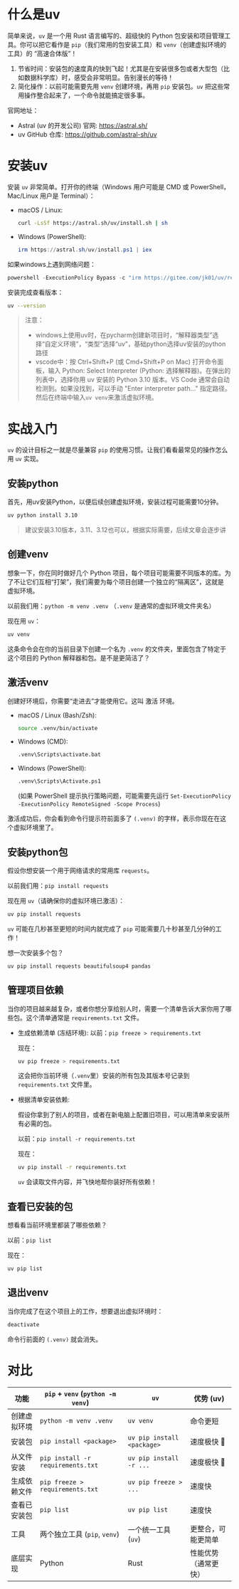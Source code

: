 # 什么是uv

简单来说，`uv` 是一个用 Rust 语言编写的、超级快的 Python 包安装和项目管理工具。你可以把它看作是 `pip`（我们常用的包安装工具）和 `venv`（创建虚拟环境的工具）的 “高速合体版”！

1. 节省时间：安装包的速度真的快到飞起！尤其是在安装很多包或者大型包（比如数据科学库）时，感受会非常明显。告别漫长的等待！
2. 简化操作：以前可能需要先用 `venv` 创建环境，再用 `pip` 安装包。`uv` 把这些常用操作整合起来了，一个命令就能搞定很多事。

官网地址：

- Astral (uv 的开发公司) 官网: https://astral.sh/
- uv GitHub 仓库: https://github.com/astral-sh/uv

# 安装uv

安装 `uv` 非常简单。打开你的终端（Windows 用户可能是 CMD 或 PowerShell，Mac/Linux 用户是 Terminal）：

- macOS / Linux:

  ```sh
  curl -LsSf https://astral.sh/uv/install.sh | sh
  ```

- Windows (PowerShell):

  ```powershell
  irm https://astral.sh/uv/install.ps1 | iex
  ```

如果windows上遇到网络问题：

~~~powershell
powershell -ExecutionPolicy Bypass -c "irm https://gitee.com/jk01/uv/releases/download/0.6.14/uv-installer.ps1 | iex"
~~~

安装完成查看版本：

~~~sh
uv --version
~~~

> 注意：
>
> - windows上使用uv时，在pycharm创建新项目时，“解释器类型”选择“自定义环境”，“类型”选择“uv”，基础python选择uv安装的python路径
> - vscode中：按 Ctrl+Shift+P (或 Cmd+Shift+P on Mac) 打开命令面板，输入 Python: Select Interpreter (Python: 选择解释器)。在弹出的列表中，选择你用 uv 安装的 Python 3.10 版本。VS Code 通常会自动检测到。如果没找到，可以手动 "Enter interpreter path..." 指定路径。然后在终端中输入`uv venv`来激活虚拟环境。

# 实战入门

`uv` 的设计目标之一就是尽量兼容 `pip` 的使用习惯。让我们看看最常见的操作怎么用 `uv` 实现。

## 安装python

首先，用uv安装Python，以便后续创建虚拟环境，安装过程可能需要10分钟。

```sh
uv python install 3.10
```

> 建议安装3.10版本，3.11、3.12也可以，根据实际需要，后续文章会逐步讲

## 创建venv

想象一下，你在同时做好几个 Python 项目，每个项目可能需要不同版本的库。为了不让它们互相“打架”，我们需要为每个项目创建一个独立的“隔离区”，这就是 虚拟环境。

以前我们用：`python -m venv .venv` （`.venv` 是通常的虚拟环境文件夹名）

现在用 `uv`：

```sh
uv venv
```

这条命令会在你的当前目录下创建一个名为 `.venv` 的文件夹，里面包含了特定于这个项目的 Python 解释器和包。是不是更简洁了？

## 激活venv

创建好环境后，你需要“走进去”才能使用它。这叫 激活 环境。

- macOS / Linux (Bash/Zsh):

  ```sh
  source .venv/bin/activate
  ```

- Windows (CMD):

  ```sh
  .venv\Scripts\activate.bat
  ```

- Windows (PowerShell):

  ```sh
  .venv\Scripts\Activate.ps1
  ```

  (如果 PowerShell 提示执行策略问题，可能需要先运行 `Set-ExecutionPolicy -ExecutionPolicy RemoteSigned -Scope Process`)

激活成功后，你会看到命令行提示符前面多了 `(.venv)` 的字样，表示你现在在这个虚拟环境里了。

## 安装python包

假设你想安装一个用于网络请求的常用库 `requests`。

以前我们用：`pip install requests`

现在用 `uv`（请确保你的虚拟环境已激活）：

```sh
uv pip install requests
```

`uv` 可能在几秒甚至更短的时间内就完成了 `pip` 可能需要几十秒甚至几分钟的工作！

想一次安装多个包？

```sh
uv pip install requests beautifulsoup4 pandas
```

## 管理项目依赖

当你的项目越来越复杂，或者你想分享给别人时，需要一个清单告诉大家你用了哪些包。这个清单通常是 `requirements.txt` 文件。

- 生成依赖清单 (冻结环境):
  以前：`pip freeze > requirements.txt`

  现在：

  ```sh
  uv pip freeze > requirements.txt
  ```

  这会把你当前环境（`.venv`里）安装的所有包及其版本号记录到 `requirements.txt` 文件里。

- 根据清单安装依赖:

  假设你拿到了别人的项目，或者在新电脑上配置旧项目，可以用清单来安装所有必需的包。

  以前：`pip install -r requirements.txt`

  现在：

  ```sh
  uv pip install -r requirements.txt
  ```

  `uv` 会读取文件内容，并飞快地帮你装好所有依赖！

## 查看已安装的包

想看看当前环境里都装了哪些依赖？

以前：`pip list`

现在：

```sh
uv pip list
```

## 退出venv

当你完成了在这个项目上的工作，想要退出虚拟环境时：

```sh
deactivate
```

命令行前面的 `(.venv)` 就会消失。

# 对比

| 功能         | `pip` + `venv` (`python -m venv`) | `uv`                       | 优势 (uv)            |
| ------------ | --------------------------------- | -------------------------- | -------------------- |
| 创建虚拟环境 | `python -m venv .venv`            | `uv venv`                  | 命令更短             |
| 安装包       | `pip install <package>`           | `uv pip install <package>` | 速度极快 🚀           |
| 从文件安装   | `pip install -r requirements.txt` | `uv pip install -r ...`    | 速度极快 🚀           |
| 生成依赖文件 | `pip freeze > requirements.txt`   | `uv pip freeze > ...`      | 速度快               |
| 查看已安装包 | `pip list`                        | `uv pip list`              | 速度快               |
| 工具         | 两个独立工具 (`pip`, `venv`)      | 一个统一工具 (`uv`)        | 更整合，可能更简单   |
| 底层实现     | Python                            | Rust                       | 性能优势（通常更快） |
